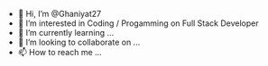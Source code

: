 - 👋 Hi, I’m @Ghaniyat27
- 👀 I’m interested in Coding / Progamming on Full Stack Developer
- 🌱 I’m currently learning ...
- 💞️ I’m looking to collaborate on ...
- 📫 How to reach me ...

<!---
Ghaniyat27/Ghaniyat27 is a ✨ special ✨ repository because its `README.md` (this file) appears on your GitHub profile.
You can click the Preview link to take a look at your changes.
--->
